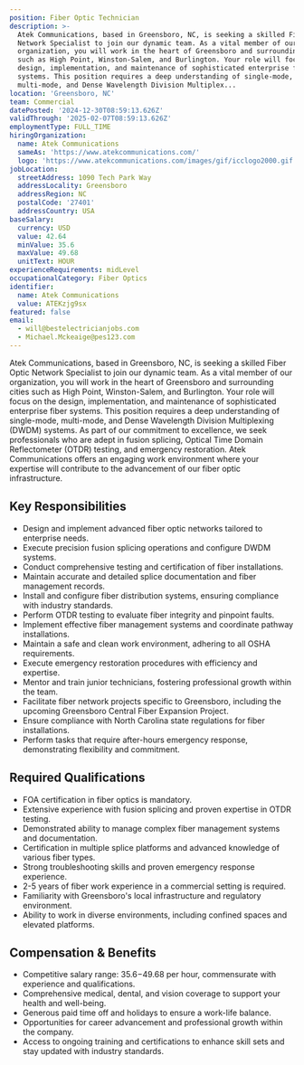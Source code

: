 ```yaml
---
position: Fiber Optic Technician
description: >-
  Atek Communications, based in Greensboro, NC, is seeking a skilled Fiber Optic
  Network Specialist to join our dynamic team. As a vital member of our
  organization, you will work in the heart of Greensboro and surrounding cities
  such as High Point, Winston-Salem, and Burlington. Your role will focus on the
  design, implementation, and maintenance of sophisticated enterprise fiber
  systems. This position requires a deep understanding of single-mode,
  multi-mode, and Dense Wavelength Division Multiplex...
location: 'Greensboro, NC'
team: Commercial
datePosted: '2024-12-30T08:59:13.626Z'
validThrough: '2025-02-07T08:59:13.626Z'
employmentType: FULL_TIME
hiringOrganization:
  name: Atek Communications
  sameAs: 'https://www.atekcommunications.com/'
  logo: 'https://www.atekcommunications.com/images/gif/icclogo2000.gif'
jobLocation:
  streetAddress: 1090 Tech Park Way
  addressLocality: Greensboro
  addressRegion: NC
  postalCode: '27401'
  addressCountry: USA
baseSalary:
  currency: USD
  value: 42.64
  minValue: 35.6
  maxValue: 49.68
  unitText: HOUR
experienceRequirements: midLevel
occupationalCategory: Fiber Optics
identifier:
  name: Atek Communications
  value: ATEKzjg9sx
featured: false
email:
  - will@bestelectricianjobs.com
  - Michael.Mckeaige@pes123.com
---
```




Atek Communications, based in Greensboro, NC, is seeking a skilled Fiber Optic Network Specialist to join our dynamic team. As a vital member of our organization, you will work in the heart of Greensboro and surrounding cities such as High Point, Winston-Salem, and Burlington. Your role will focus on the design, implementation, and maintenance of sophisticated enterprise fiber systems. This position requires a deep understanding of single-mode, multi-mode, and Dense Wavelength Division Multiplexing (DWDM) systems. As part of our commitment to excellence, we seek professionals who are adept in fusion splicing, Optical Time Domain Reflectometer (OTDR) testing, and emergency restoration. Atek Communications offers an engaging work environment where your expertise will contribute to the advancement of our fiber optic infrastructure.

## Key Responsibilities

- Design and implement advanced fiber optic networks tailored to enterprise needs.
- Execute precision fusion splicing operations and configure DWDM systems.
- Conduct comprehensive testing and certification of fiber installations.
- Maintain accurate and detailed splice documentation and fiber management records.
- Install and configure fiber distribution systems, ensuring compliance with industry standards.
- Perform OTDR testing to evaluate fiber integrity and pinpoint faults.
- Implement effective fiber management systems and coordinate pathway installations.
- Maintain a safe and clean work environment, adhering to all OSHA requirements.
- Execute emergency restoration procedures with efficiency and expertise.
- Mentor and train junior technicians, fostering professional growth within the team.
- Facilitate fiber network projects specific to Greensboro, including the upcoming Greensboro Central Fiber Expansion Project.
- Ensure compliance with North Carolina state regulations for fiber installations.
- Perform tasks that require after-hours emergency response, demonstrating flexibility and commitment.

## Required Qualifications

- FOA certification in fiber optics is mandatory.
- Extensive experience with fusion splicing and proven expertise in OTDR testing.
- Demonstrated ability to manage complex fiber management systems and documentation.
- Certification in multiple splice platforms and advanced knowledge of various fiber types.
- Strong troubleshooting skills and proven emergency response experience.
- 2-5 years of fiber work experience in a commercial setting is required.
- Familiarity with Greensboro's local infrastructure and regulatory environment.
- Ability to work in diverse environments, including confined spaces and elevated platforms.

## Compensation & Benefits

- Competitive salary range: $35.6-$49.68 per hour, commensurate with experience and qualifications.
- Comprehensive medical, dental, and vision coverage to support your health and well-being.
- Generous paid time off and holidays to ensure a work-life balance.
- Opportunities for career advancement and professional growth within the company.
- Access to ongoing training and certifications to enhance skill sets and stay updated with industry standards.
